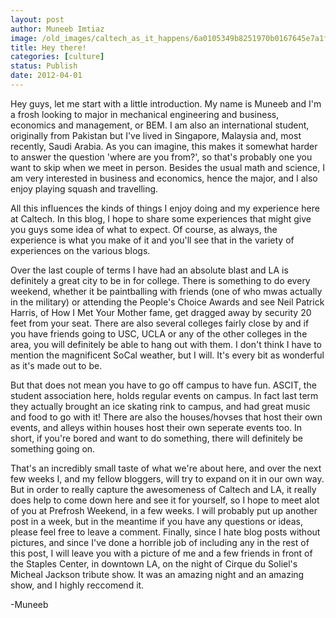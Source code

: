 ```yaml
---
layout: post
author: Muneeb Imtiaz
image: /old_images/caltech_as_it_happens/6a0105349b8251970b0167645e7a1f970b.jpg
title: Hey there!
categories: [culture]
status: Publish
date: 2012-04-01
---
```


Hey guys, let me start with a little introduction. My name is Muneeb and I'm a frosh looking to major in mechanical engineering and business, economics and management, or BEM. I am also an international student, originally from Pakistan but I've lived in Singapore, Malaysia and, most recently, Saudi Arabia. As you can imagine, this makes it somewhat harder to answer the question 'where are you from?', so that's probably one you want to skip when we meet in person. Besides the usual math and science, I am very interested in business and economics, hence the major, and I also enjoy playing squash and travelling.

All this influences the kinds of things I enjoy doing and my experience here at Caltech. In this blog, I hope to share some experiences that might give you guys some idea of what to expect. Of course, as always, the experience is what you make of it and you'll see that in the variety of experiences on the various blogs.

Over the last couple of terms I have had an absolute blast and LA is definitely a great city to be in for college. There is something to do every weekend, whether it be paintballing with friends (one of who mwas actually in the military) or attending the People's Choice Awards and see Neil Patrick Harris, of How I Met Your Mother fame, get dragged away by security 20 feet from your seat. There are also several colleges fairly close by and if you have friends going to USC, UCLA or any of the other colleges in the area, you will definitely be able to hang out with them. I don't think I have to mention the magnificent SoCal weather, but I will. It's every bit as wonderful as it's made out to be.

But that does not mean you have to go off campus to have fun. ASCIT, the student association here, holds regular events on campus. In fact last term they actually brought an ice skating rink to campus, and had great music and food to go with it! There are also the houses/hovses that host their own events, and alleys within houses host their own seperate events too. In short, if you're bored and want to do something, there will definitely be something going on.

That's an incredibly small taste of what we're about here, and over the next few weeks I, and my fellow bloggers, will try to expand on it in our own way. But in order to really capture the awesomeness of Caltech and LA, it really does help to come down here and see it for yourself, so I hope to meet alot of you at Prefrosh Weekend, in a few weeks. I will probably put up another post in a week, but in the meantime if you have any questions or ideas, please feel free to leave a comment. Finally, since I hate blog posts without pictures, and since I've done a horrible job of including any in the rest of this post, I will leave you with a picture of me and a few friends in front of the Staples Center, in downtown LA, on the night of Cirque du Soliel's Micheal Jackson tribute show. It was an amazing night and an amazing show, and I highly reccomend it.

-Muneeb
